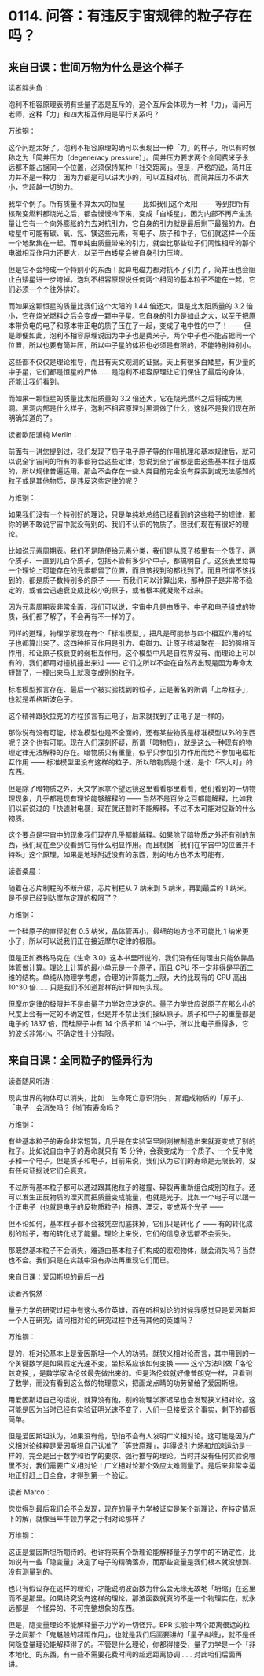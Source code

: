 # 0114. 问答：有违反宇宙规律的粒子存在吗？

## 来自日课：世间万物为什么是这个样子

读者胖头鱼：

泡利不相容原理表明有些量子态是互斥的，这个互斥会体现为一种「力」，请问万老师，这种「力」和四大相互作用是平行关系吗？

万维钢：

这个问题太好了。泡利不相容原理的确可以表现出一种「力」的样子，所以有时候称之为「简并压力（degeneracy pressure）」。简并压力要求两个全同费米子永远都不能占据同一个位置，必须保持某种「社交距离」。但是，严格的说，简并压力并不是一种力：因为力都是可以讲大小的，可以互相对抗，而简并压力不讲大小，它超越一切的力。

我举个例子。所有质量不算太大的恒星 —— 比如我们这个太阳 —— 等到把所有核聚变燃料都烧光之后，都会慢慢冷下来，变成「白矮星」。因为内部不再产生热量让它有一个向外膨胀的力去对抗引力，它自身的引力就是最后剩下最强的力。白矮星中可能有碳、氧、氖、镁这些元素，有电子、质子和中子，它们就这样一个压一个地聚集在一起。而单纯由质量带来的引力，就会比那些粒子们同性相斥的那个电磁相互作用力还要大，以至于白矮星会被自身引力压垮。

但是它不会垮成一个特别小的东西！就算电磁力都对抗不了引力了，简并压也会阻止白矮星进一步垮掉。泡利不相容原理说任何两个相同的基本粒子不能在一起，它们必须一个个往外排好。

而如果这颗恒星的质量比我们这个太阳的 1.44 倍还大，但是比太阳质量的 3.2 倍小，它在烧光燃料之后会变成一颗中子星。它自身的引力是如此之大，以至于把原本带负电的电子和原本带正电的质子压在了一起，变成了电中性的中子！—— 但是即便如此，泡利不相容原理说因为中子也是费米子，两个中子也不能占据同一个位置，所以也要有简并压，所以中子星的体积也必须是有限的，不能特别特别小。

这些都不仅仅是理论推导，而且有天文观测的证据。天上有很多白矮星，有少量的中子星，它们都是恒星的尸体…… 是泡利不相容原理让它们保住了最后的身体，还能让我们看到。

而如果一颗恒星的质量比太阳质量的 3.2 倍还大，它在烧光燃料之后将成为黑洞。黑洞内部是什么样子，泡利不相容原理对黑洞做了什么，这就不是我们现在所明确知道的了。

读者欧阳潇楠 Merlin：

前面有一讲您提到过，我们发现了质子电子原子等的作用机理和基本规律后，就可以说全宇宙间的所有的事都符合这些定律，您说到全宇宙都是由这些基本粒子组成的，所以规律普遍适用。那会不会存在一些人类目前完全没有探索到或无法感知的粒子或是其他物质，是违反这些定律的呢？

万维钢：

如果我们没有一个特别好的理论，只是单纯地总结已经看到的这些粒子的规律，那你的确不敢说宇宙中就没有别的、我们不认识的物质了。但我们现在有很好的理论。

比如说元素周期表。我们不是随便给元素分类，我们是从原子核里有一个质子、两个质子、一直到几百个质子，包括不管有多少个中子，都搞明白了。这张表里给每一个理论上可能存在的元素都留了位置，而且该找到的都找到了。而且所谓不该找到的，都是质子数特别多的原子 —— 而我们可以计算出来，那种原子是非常不稳定的，或者会迅速衰变成比较小的原子，或者根本就凝聚不起来。

因为元素周期表非常全面，我们可以说，宇宙中凡是由质子、中子和电子组成的物质，我们都了解了，不会再有不一样的了。

同样的道理，物理学家现在有个「标准模型」，把凡是可能参与四个相互作用的粒子也都算出来了。这四种相互作用是引力、电磁力、让原子核凝聚在一起的强相互作用，和让原子核衰变的弱相互作用。这个模型中凡是自然界没有、而理论上可以有的，我们都用对撞机撞出来过 —— 它们之所以不会在自然界出现是因为寿命太短暂了，一撞出来马上就衰变成别的粒子。

标准模型预言存在、最后一个被实验找到的粒子，正是著名的所谓「上帝粒子」，也就是希格斯波色子。

这个精神跟狄拉克的方程预言有正电子，后来就找到了正电子是一样的。

那你说有没有可能，标准模型也是不全面的，还有某些物质是标准模型以外的东西呢？这个也有可能。现在人们深刻怀疑，所谓「暗物质」，就是这么一种现有的物理定律无法解释的存在。暗物质只有重量，似乎只参加引力作用而绝不参加电磁相互作用 —— 标准模型里没有这样的粒子。所以暗物质是个迷，是个「不太对」的东西。

但是除了暗物质之外，天文学家拿个望远镜这里看看那里看看，他们看到的一切物理现象，几乎都是现有理论能够解释的 —— 当然不是百分之百都能解释，比如我们以前说过的「快速射电暴」现在就还暂时不能解释，不过不太可能对应新的什么物质。

这个要点是宇宙中的现象我们现在几乎都能解释。如果除了暗物质之外还有别的东西，我们现在至少没看到它有什么明显作用。而且根据「我们在宇宙中的位置并不特殊」这个原理，如果是地球附近没有的东西，别的地方也不太可能有。

读者桑晨：

随着在芯片制程的不断升级，芯片制程从 7 纳米到 5 纳米，再到最后的 1 纳米，是不是已经到达摩尔定理的极限了？

万维钢：

一个硅原子的直径就有 0.5 纳米，晶体管再小，最细的地方也不可能比 1 纳米更小了，所以可以说我们正在接近摩尔定律的极限。

但是正如泰格马克在《生命 3.0》这本书里所说的，我们没有任何理由只能依靠晶体管做计算。理论上计算的最小单元是一个原子，而且 CPU 不一定非得是平面二维的结构。单纯从物理学考虑，合理的计算能力上限，大约比现有的 CPU 高出 10^30 倍…… 只是我们不知道那样的计算如何实现。

但摩尔定律的极限并不是由量子力学效应决定的。量子力学效应说原子在那么小的尺度上会有一定的不确定性，但是并不禁止我们操纵原子。质子和中子的重量都是电子的 1837 倍，而硅原子中有 14 个质子和 14 个中子，所以比电子重得多，它的波长非常小，不确定性十分有限。

## 来自日课：全同粒子的怪异行为

读者随风听涛：

现实世界的物体可以消失，比如：生命死亡意识消失 ，那组成物质的「原子」、「电子」会消失吗？ 他们有寿命吗？

万维钢：

有些基本粒子的寿命非常短暂，几乎是在实验室里刚刚被制造出来就衰变成了别的粒子。比如说自由中子的寿命就只有 15 分钟，会衰变成为一个质子、一个反中微子和一个电子。但是质子和电子，目前来说，我们认为它们的寿命是无限长的，没有任何证据说它们会衰变。

不过所有基本粒子都可以通过跟其他粒子的碰撞、碎裂再重新组合成别的粒子。还可以发生正反物质的湮灭而把质量变成能量，也就是光子。比如一个电子可以跟一个正电子（也就是电子的反物质粒子）相遇、湮灭，变成两个光子 ——

但不论如何，基本粒子都不会被凭空彻底抹掉，它们只是转化了 —— 有的转化成别的粒子，有的转化成了能量。理论上来说，它们的信息永远都不会丢失。

那既然基本粒子不会消失，难道由基本粒子们构成的宏观物体，就会消失吗？当然也不会。我们只是在实践中没有办法再重现它们而已。

来自日课：爱因斯坦的最后一战

读者齐悦然：

量子力学的研究过程中有这么多位英雄，而在听相对论的时候我感觉只是爱因斯坦一个人在研究，请问相对论的研究过程中还有其他的英雄吗？

万维钢：

是的，相对论基本上是爱因斯坦一个人的功劳。就狭义相对论而言，其中用到的一个关键数学是如果假定光速不变，坐标系应该如何变换 —— 这个方法叫做「洛伦兹变换」，是数学家洛伦兹最先做出来的。但是洛伦兹就好像普朗克一样，只看到了数学，而没有看到这么做的物理意义，把画龙点睛的功劳留给了爱因斯坦。

用爱因斯坦自己的话说，就算没有他，别的物理学家迟早也会发现狭义相对论。这可能是因为当时已经有实验证明光速不变了，人们一旦接受这个事实，剩下的都很简单。

但是爱因斯坦认为，如果没有他，恐怕不会有人发明广义相对论。这可能是因为广义相对论纯粹是爱因斯坦自己认准了「等效原理」，非得说引力场和加速运动是一样的，完全是出于数学和哲学的要求、强行推导的理论。当时并没有任何实验说哪里不对，我们需要广义相对论！广义相对论那个效应太难测量了。是后来非常幸运地正好赶上日全食，才得到第一个验证。

读者 Marco：

您觉得到最后我们会不会发现，现在的量子力学被证实是某个新理论，在特定情况下的解，就像当年牛顿力学之于相对论那样？

万维钢：

这正是爱因斯坦所期待的。也许将来有个新理论能解释量子力学中的不确定性，比如说有一些「隐变量」决定了电子的精确落点，而那些变量是我们根本就没想到、没有测量到的。

也只有假设存在这样的理论，才能说明波函数为什么会无缘无故地「坍缩」在这里而不是那里。如果终究没有这样的理论，那波函数就真的不是一个物理实在，就永远都是一个怪异的、不可完整想象的东西。

但是，隐变量理论不能解释量子力学的一切怪异。EPR 实验中两个距离很远的粒子之间那个「鬼魅般的超距作用」，也就是我们后面要讲的「量子纠缠」，就不是任何隐变量理论能解释得了的。不管是什么理论，你都得接受，量子力学是一个「非本地化」的东西，有一些不需要花费时间的超远距离协调…… 对此咱们后面再讲。